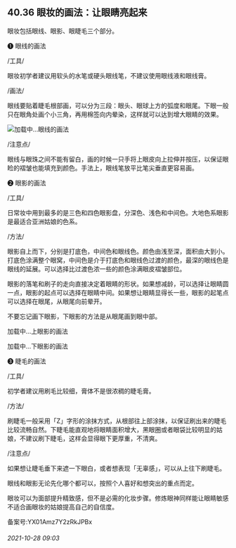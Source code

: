 ## 40.36 眼妆的画法：让眼睛亮起来
眼妆包括眼线、眼影、眼睫毛三个部分。



❶
 眼线的画法
 



/工具/
 



眼妆初学者建议用软头的水笔或硬头眼线笔，不建议使用眼线液和眼线膏。



/画法/
 



眼线要贴着睫毛根部画，可以分为三段：眼头、眼球上方的弧度和眼尾。下眼一般只在眼角处画个小三角，再用棉签向内晕染，这样就可以达到增大眼睛的效果。



![](https://pic1.zhimg.com/v2-e3144be6498e5eff817864e539c96f3e.webp)加载中...眼线的画法
 



/注意点/
 



眼线与眼珠之间不能有留白，画的时候一只手将上眼皮向上拉伸并按压，以保证眼睑的褶皱也能填充到颜色。手法上，眼线笔放平比笔尖垂直更容易画。



❷
 眼影的画法
 



/工具/
 



日常妆中用到最多的是三色和四色眼影盘，分深色、浅色和中间色。大地色系眼影是最适合亚洲姑娘的色系。



/方法/
 



眼影自上而下，分别是打底色，中间色和眼线色。颜色由浅至深，面积由大到小。打底色涂满整个眼窝，中间色是介于打底色和眼线色过渡的颜色，最深的眼线色是眼线的延展。可以选择比过渡色浓一些的颜色涂满眼皮褶皱部位。



眼影的落笔和刷子的走向直接决定着眼睛的形状。如果想减龄，可以选择让眼睛圆一点，眼影的起点可以选择在眼睛中间。如果想让眼睛显得长一些，眼影的起笔点可以选择在眼尾，从眼尾向前晕开。



不要忘记画下眼影，下眼影的方法是从眼尾画到眼中部。



![]()加载中...上眼影的画法
 



![]()加载中...下眼影的画法
 



❸
 睫毛的画法
 



/工具/
 



初学者建议用刷毛比较细，膏体不是很浓稠的睫毛膏。



/方法/
 



刷睫毛一般采用「Z」字形的涂抹方式，从根部往上部涂抹，以保证刷出来的睫毛比较流畅自然。下睫毛能直观地将眼睛面积增大，黑眼圈或者眼袋比较明显的姑娘，不建议刷下睫毛，这样会显得眼下更厚重，不清爽。



/注意点/
 



如果想让睫毛垂下来遮一下眼白，或者想表现「无辜感」，可以从上往下刷睫毛。



眼线和眼影无论先化哪个都可以，按照个人喜好和想突出的重点而定。



眼妆可以为面部提升精致感，但不是必需的化妆步骤。修炼眼神同样能让眼睛敏感不适合画眼妆的姑娘提高自己的自信度。



备案号:YX01Amz7Y2zRkJPBx


###### 2021-10-28 09:03
